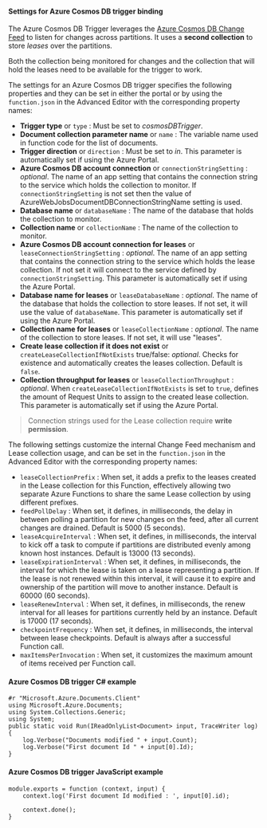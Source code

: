 #### Settings for Azure Cosmos DB trigger binding

The Azure Cosmos DB Trigger leverages the [Azure Cosmos DB Change Feed](https://docs.microsoft.com/azure/cosmos-db/change-feed) to listen for changes across partitions. It uses a **second collection** to store *leases* over the partitions.

Both the collection being monitored for changes and the collection that will hold the leases need to be available for the trigger to work.

The settings for an Azure Cosmos DB trigger specifies the following properties and they can be set in either the portal or by using the `function.json` in the Advanced Editor with the corresponding property names:

- **Trigger type** or `type` : Must be set to *cosmosDBTrigger*.
- **Document collection parameter name** or `name` : The variable name used in function code for the list of documents. 
- **Trigger direction** or `direction` : Must be set to *in*. This parameter is automatically set if using the Azure Portal.
- **Azure Cosmos DB account connection** or `connectionStringSetting` : *optional*. The name of an app setting that contains the connection string to the service which holds the collection to monitor. If `connectionStringSetting` is not set then the value of AzureWebJobsDocumentDBConnectionStringName setting is used.
- **Database name** or `databaseName` : The name of the database that holds the collection to monitor.
- **Collection name** or `collectionName` : The name of the collection to monitor.
- **Azure Cosmos DB account connection for leases** or `leaseConnectionStringSetting` : *optional*. The name of an app setting that contains the connection string to the service which holds the lease collection. If not set it will connect to the service defined by `connectionStringSetting`. This parameter is automatically set if using the Azure Portal.
- **Database name for leases** or `leaseDatabaseName` : *optional*. The name of the database that holds the collection to store leases. If not set, it will use the value of `databaseName`. This parameter is automatically set if using the Azure Portal.
- **Collection name for leases** or `leaseCollectionName` : *optional*. The name of the collection to store leases. If not set, it will use "leases".
- **Create lease collection if it does not exist** or `createLeaseCollectionIfNotExists` true/false: *optional*. Checks for existence and automatically creates the leases collection. Default is `false`.
- **Collection throughput for leases** or `leaseCollectionThroughput` : *optional*. When `createLeaseCollectionIfNotExists` is set to `true`, defines the amount of Request Units to assign to the created lease collection. This parameter is automatically set if using the Azure Portal.

> Connection strings used for the Lease collection require **write permission**.

The following settings customize the internal Change Feed mechanism and Lease collection usage, and can be set in the `function.json` in the Advanced Editor with the corresponding property names:

- `leaseCollectionPrefix` : When set, it adds a prefix to the leases created in the Lease collection for this Function, effectively allowing two separate Azure Functions to share the same Lease collection by using different prefixes.
- `feedPollDelay` : When set, it defines, in milliseconds, the delay in between polling a partition for new changes on the feed, after all current changes are drained. Default is 5000 (5 seconds).
- `leaseAcquireInterval` : When set, it defines, in milliseconds, the interval to kick off a task to compute if partitions are distributed evenly among known host instances. Default is 13000 (13 seconds).
- `leaseExpirationInterval` : When set, it defines, in milliseconds, the interval for which the lease is taken on a lease representing a partition. If the lease is not renewed within this interval, it will cause it to expire and ownership of the partition will move to another instance. Default is 60000 (60 seconds).
- `leaseRenewInterval` : When set, it defines, in milliseconds, the renew interval for all leases for partitions currently held by an instance. Default is 17000 (17 seconds).
- `checkpointFrequency` : When set, it defines, in milliseconds, the interval between lease checkpoints. Default is always after a successful Function call.
- `maxItemsPerInvocation` : When set, it customizes the maximum amount of items received per Function call.

#### Azure Cosmos DB trigger C# example
 
	#r "Microsoft.Azure.Documents.Client"
	using Microsoft.Azure.Documents;
	using System.Collections.Generic;
	using System;
	public static void Run(IReadOnlyList<Document> input, TraceWriter log)
	{
		log.Verbose("Documents modified " + input.Count);
		log.Verbose("First document Id " + input[0].Id);
	}

#### Azure Cosmos DB trigger JavaScript example

	module.exports = function (context, input) {
		context.log('First document Id modified : ', input[0].id);

		context.done();
	}
